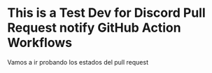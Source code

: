 # This is a Test Dev for Discord Pull Request notify GitHub Action Workflows
 Vamos a ir probando los estados del pull request
